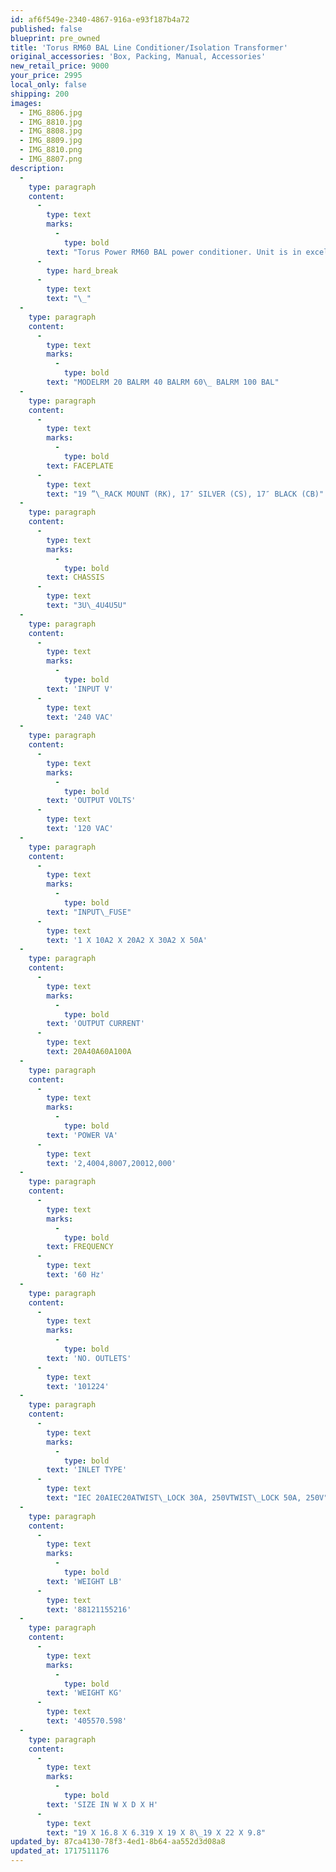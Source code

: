 ```yaml
---
id: af6f549e-2340-4867-916a-e93f187b4a72
published: false
blueprint: pre_owned
title: 'Torus RM60 BAL Line Conditioner/Isolation Transformer'
original_accessories: 'Box, Packing, Manual, Accessories'
new_retail_price: 9000
your_price: 2995
local_only: false
shipping: 200
images:
  - IMG_8806.jpg
  - IMG_8810.jpg
  - IMG_8808.jpg
  - IMG_8809.jpg
  - IMG_8810.png
  - IMG_8807.png
description:
  -
    type: paragraph
    content:
      -
        type: text
        marks:
          -
            type: bold
        text: "Torus Power RM60 BAL power conditioner. Unit is in excellent shape with original box and packing.\_240v input and (3) 20A output banks. The very best isolation transformer on the market. Unit sells as new for $9,000.00"
      -
        type: hard_break
      -
        type: text
        text: "\_"
  -
    type: paragraph
    content:
      -
        type: text
        marks:
          -
            type: bold
        text: "MODELRM 20 BALRM 40 BALRM 60\_ BALRM 100 BAL"
  -
    type: paragraph
    content:
      -
        type: text
        marks:
          -
            type: bold
        text: FACEPLATE
      -
        type: text
        text: "19 ”\_RACK MOUNT (RK), 17″ SILVER (CS), 17″ BLACK (CB)"
  -
    type: paragraph
    content:
      -
        type: text
        marks:
          -
            type: bold
        text: CHASSIS
      -
        type: text
        text: "3U\_4U4U5U"
  -
    type: paragraph
    content:
      -
        type: text
        marks:
          -
            type: bold
        text: 'INPUT V'
      -
        type: text
        text: '240 VAC'
  -
    type: paragraph
    content:
      -
        type: text
        marks:
          -
            type: bold
        text: 'OUTPUT VOLTS'
      -
        type: text
        text: '120 VAC'
  -
    type: paragraph
    content:
      -
        type: text
        marks:
          -
            type: bold
        text: "INPUT\_FUSE"
      -
        type: text
        text: '1 X 10A2 X 20A2 X 30A2 X 50A'
  -
    type: paragraph
    content:
      -
        type: text
        marks:
          -
            type: bold
        text: 'OUTPUT CURRENT'
      -
        type: text
        text: 20A40A60A100A
  -
    type: paragraph
    content:
      -
        type: text
        marks:
          -
            type: bold
        text: 'POWER VA'
      -
        type: text
        text: '2,4004,8007,20012,000'
  -
    type: paragraph
    content:
      -
        type: text
        marks:
          -
            type: bold
        text: FREQUENCY
      -
        type: text
        text: '60 Hz'
  -
    type: paragraph
    content:
      -
        type: text
        marks:
          -
            type: bold
        text: 'NO. OUTLETS'
      -
        type: text
        text: '101224'
  -
    type: paragraph
    content:
      -
        type: text
        marks:
          -
            type: bold
        text: 'INLET TYPE'
      -
        type: text
        text: "IEC 20AIEC20ATWIST\_LOCK 30A, 250VTWIST\_LOCK 50A, 250V"
  -
    type: paragraph
    content:
      -
        type: text
        marks:
          -
            type: bold
        text: 'WEIGHT LB'
      -
        type: text
        text: '88121155216'
  -
    type: paragraph
    content:
      -
        type: text
        marks:
          -
            type: bold
        text: 'WEIGHT KG'
      -
        type: text
        text: '405570.598'
  -
    type: paragraph
    content:
      -
        type: text
        marks:
          -
            type: bold
        text: 'SIZE IN W X D X H'
      -
        type: text
        text: "19 X 16.8 X 6.319 X 19 X 8\_19 X 22 X 9.8"
updated_by: 87ca4130-78f3-4ed1-8b64-aa552d3d08a8
updated_at: 1717511176
---
```

